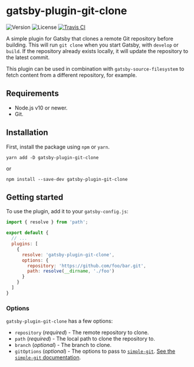 # gatsby-plugin-git-clone

![Version](https://img.shields.io/npm/v/Mrtenz/gatsby-plugin-git-clone) ![License](https://img.shields.io/github/license/Mrtenz/gatsby-plugin-git-clone) [![Travis CI](https://travis-ci.com/Mrtenz/gatsby-plugin-git-clone.svg?branch=master)](https://travis-ci.com/Mrtenz/gatsby-plugin-git-clone)

A simple plugin for Gatsby that clones a remote Git repository before building. This will run `git clone` when you start Gatsby, with `develop` or `build`. If the repository already exists locally, it will update the repository to the latest commit.

This plugin can be used in combination with `gatsby-source-filesystem` to fetch content from a different repository, for example.

## Requirements

* Node.js v10 or newer.
* Git.

## Installation

First, install the package using `npm` or `yarn`.

```
yarn add -D gatsby-plugin-git-clone
```

or

```
npm install --save-dev gatsby-plugin-git-clone
```

## Getting started

To use the plugin, add it to your `gatsby-config.js`:

```js
import { resolve } from 'path';

export default {
  // ...
  plugins: [
    {
      resolve: 'gatsby-plugin-git-clone',
      options: {
        repository: 'https://github.com/foo/bar.git',
        path: resolve(__dirname, './foo')
      }
    }
  ]
}
```

### Options

`gatsby-plugin-git-clone` has a few options:

* `repository` (_required_) - The remote repository to clone.
* `path` (_required_) - The local path to clone the repository to.
* `branch` (_optional_) - The branch to clone.
* `gitOptions` (_optional_) - The options to pass to [`simple-git`](https://github.com/steveukx/git-js). [See the `simple-git` documentation](https://github.com/steveukx/git-js#configuration).

